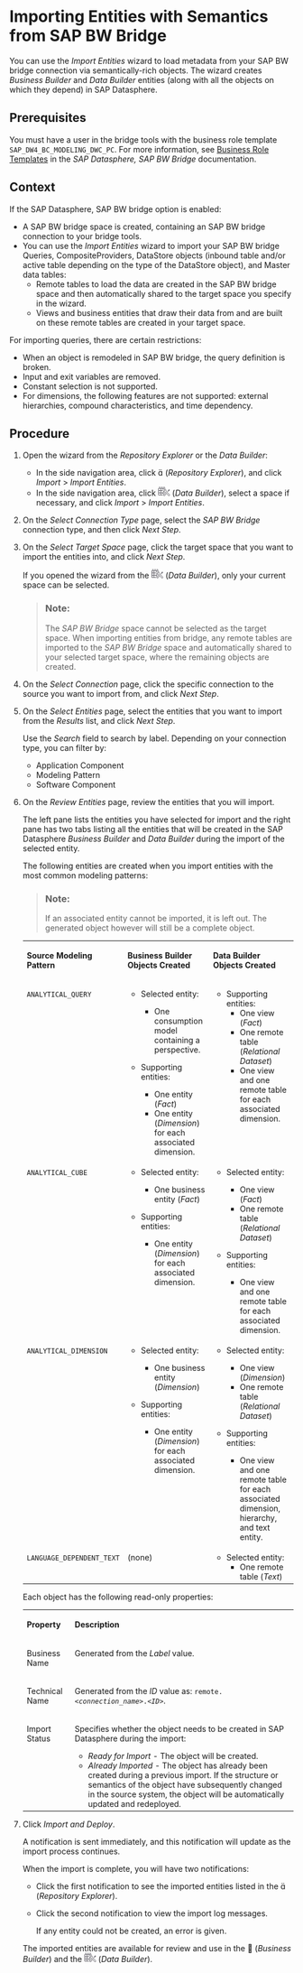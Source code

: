 <!-- loio7bcd3218b4064b898ca367b47ff246e2 -->

<link rel="stylesheet" type="text/css" href="../css/sap-icons.css"/>

# Importing Entities with Semantics from SAP BW Bridge

You can use the *Import Entities* wizard to load metadata from your SAP BW bridge connection via semantically-rich objects. The wizard creates *Business Builder* and *Data Builder* entities \(along with all the objects on which they depend\) in SAP Datasphere.



<a name="loio7bcd3218b4064b898ca367b47ff246e2__prereq_pxy_pzs_cyb"/>

## Prerequisites

You must have a user in the bridge tools with the business role template `SAP_DW4_BC_MODELING_DWC_PC`. For more information, see [Business Role Templates](https://help.sap.com/docs/SAP_BW_BRIDGE/107a6e8a38b74ede94c833ca3b7b6f51/75d2fa4c36a548ca86d0b8527123beb6.html) in the *SAP Datasphere, SAP BW Bridge* documentation.



## Context

If the SAP Datasphere, SAP BW bridge option is enabled:

-   A SAP BW bridge space is created, containing an SAP BW bridge connection to your bridge tools.
-   You can use the *Import Entities* wizard to import your SAP BW bridge Queries, CompositeProviders, DataStore objects \(inbound table and/or active table depending on the type of the DataStore object\), and Master data tables:
    -   Remote tables to load the data are created in the SAP BW bridge space and then automatically shared to the target space you specify in the wizard.
    -   Views and business entities that draw their data from and are built on these remote tables are created in your target space.


For importing queries, there are certain restrictions:

-   When an object is remodeled in SAP BW bridge, the query definition is broken.
-   Input and exit variables are removed.
-   Constant selection is not supported.
-   For dimensions, the following features are not supported: external hierarchies, compound characteristics, and time dependency.



## Procedure

1.  Open the wizard from the *Repository Explorer* or the *Data Builder*:

    -   In the side navigation area, click <span class="SAP-icons"></span> \(*Repository Explorer*\), and click *Import* \> *Import Entities*.
    -   In the side navigation area, click ![](../Creating-Finding-Sharing-Objects/images/Data_Builder_f73dc45.png) \(*Data Builder*\), select a space if necessary, and click *Import* \> *Import Entities*.

2.  On the *Select Connection Type* page, select the *SAP BW Bridge* connection type, and then click *Next Step*.

3.  On the *Select Target Space* page, click the target space that you want to import the entities into, and click *Next Step*.

    If you opened the wizard from the ![](../Creating-Finding-Sharing-Objects/images/Data_Builder_f73dc45.png) \(*Data Builder*\), only your current space can be selected.

    > ### Note:  
    > The *SAP BW Bridge* space cannot be selected as the target space. When importing entities from bridge, any remote tables are imported to the *SAP BW Bridge* space and automatically shared to your selected target space, where the remaining objects are created.

4.  On the *Select Connection* page, click the specific connection to the source you want to import from, and click *Next Step*.

5.  On the *Select Entities* page, select the entities that you want to import from the *Results* list, and click *Next Step*.

    Use the *Search* field to search by label. Depending on your connection type, you can filter by:

    -   Application Component
    -   Modeling Pattern
    -   Software Component

6.  On the *Review Entities* page, review the entities that you will import.

    The left pane lists the entities you have selected for import and the right pane has two tabs listing all the entities that will be created in the SAP Datasphere *Business Builder* and *Data Builder* during the import of the selected entity.

    The following entities are created when you import entities with the most common modeling patterns:

    > ### Note:  
    > If an associated entity cannot be imported, it is left out. The generated object however will still be a complete object.


    <table>
    <tr>
    <th valign="top">

    Source Modeling Pattern
    
    </th>
    <th valign="top">

    Business Builder Objects Created
    
    </th>
    <th valign="top">

    Data Builder Objects Created
    
    </th>
    </tr>
    <tr>
    <td valign="top">
    
    `ANALYTICAL_QUERY`
    
    </td>
    <td valign="top">
    
    -   Selected entity:
        -   One consumption model containing a perspective.

    -   Supporting entities:
        -   One entity \(*Fact*\)
        -   One entity \(*Dimension*\) for each associated dimension.



    
    </td>
    <td valign="top">
    
    -   Supporting entities:
        -   One view \(*Fact*\)
        -   One remote table \(*Relational Dataset*\)
        -   One view and one remote table for each associated dimension.



    
    </td>
    </tr>
    <tr>
    <td valign="top">
    
    `ANALYTICAL_CUBE`
    
    </td>
    <td valign="top">
    
    -   Selected entity:
        -   One business entity \(*Fact*\)

    -   Supporting entities:
        -   One entity \(*Dimension*\) for each associated dimension.



    
    </td>
    <td valign="top">
    
    -   Selected entity:
        -   One view \(*Fact*\)
        -   One remote table \(*Relational Dataset*\)

    -   Supporting entities:
        -   One view and one remote table for each associated dimension.



    
    </td>
    </tr>
    <tr>
    <td valign="top">
    
    `ANALYTICAL_DIMENSION`
    
    </td>
    <td valign="top">
    
    -   Selected entity:
        -   One business entity \(*Dimension*\)

    -   Supporting entities:
        -   One entity \(*Dimension*\) for each associated dimension.



    
    </td>
    <td valign="top">
    
    -   Selected entity:
        -   One view \(*Dimension*\)
        -   One remote table \(*Relational Dataset*\)

    -   Supporting entities:
        -   One view and one remote table for each associated dimension, hierarchy, and text entity.



    
    </td>
    </tr>
    <tr>
    <td valign="top">
    
    `LANGUAGE_DEPENDENT_TEXT`
    
    </td>
    <td valign="top">
    
    \(none\)
    
    </td>
    <td valign="top">
    
    -   Selected entity:
        -   One remote table \(*Text*\)



    
    </td>
    </tr>
    </table>
    
    Each object has the following read-only properties:


    <table>
    <tr>
    <th valign="top">

    Property
    
    </th>
    <th valign="top">

    Description
    
    </th>
    </tr>
    <tr>
    <td valign="top">
    
    Business Name
    
    </td>
    <td valign="top">
    
    Generated from the *Label* value.
    
    </td>
    </tr>
    <tr>
    <td valign="top">
    
    Technical Name
    
    </td>
    <td valign="top">
    
    Generated from the *ID* value as: <code>remote.<i class="varname">&lt;connection_name&gt;</i>.<i class="varname">&lt;ID&gt;</i></code>.
    
    </td>
    </tr>
    <tr>
    <td valign="top">
    
    Import Status
    
    </td>
    <td valign="top">
    
    Specifies whether the object needs to be created in SAP Datasphere during the import:

    -   *Ready for Import* - The object will be created.
    -   *Already Imported* - The object has already been created during a previous import. If the structure or semantics of the object have subsequently changed in the source system, the object will be automatically updated and redeployed.


    
    </td>
    </tr>
    </table>
    
7.  Click *Import and Deploy*.

    A notification is sent immediately, and this notification will update as the import process continues.

    When the import is complete, you will have two notifications:

    -   Click the first notification to see the imported entities listed in the <span class="SAP-icons"></span> \(*Repository Explorer*\).
    -   Click the second notification to view the import log messages.

        If any entity could not be created, an error is given.


    The imported entities are available for review and use in the <span class="FPA-icons"></span> \(*Business Builder*\) and the ![](../Creating-Finding-Sharing-Objects/images/Data_Builder_f73dc45.png) \(*Data Builder*\).


